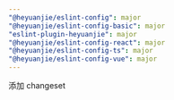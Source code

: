 ```yaml
---
"@heyuanjie/eslint-config": major
"@heyuanjie/eslint-config-basic": major
"eslint-plugin-heyuanjie": major
"@heyuanjie/eslint-config-react": major
"@heyuanjie/eslint-config-ts": major
"@heyuanjie/eslint-config-vue": major
---
```


添加 changeset
